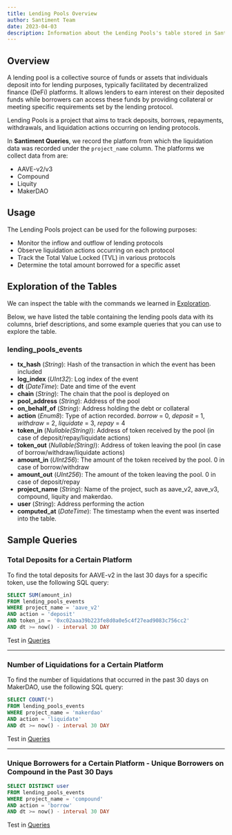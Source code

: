 ```yaml
---
title: Lending Pools Overview
author: Santiment Team
date: 2023-04-03
description: Information about the Lending Pools's table stored in Santiment Queries.
---
```


## Overview

A lending pool is a collective source of funds or assets that individuals deposit into for lending purposes, typically facilitated by decentralized finance (DeFi) platforms. It allows lenders to earn interest on their deposited funds while borrowers can access these funds by providing collateral or meeting specific requirements set by the lending protocol.

Lending Pools is a project that aims to track deposits, borrows, repayments, withdrawals, and liquidation actions occurring on lending protocols.

In **Santiment Queries**, we record the platform from which the liquidation data was recorded under the `project_name` column. The platforms we collect data from are:

- AAVE-v2/v3
- Compound
- Liquity
- MakerDAO

## Usage

The Lending Pools project can be used for the following purposes:

- Monitor the inflow and outflow of lending protocols
- Observe liquidation actions occurring on each protocol
- Track the Total Value Locked (TVL) in various protocols
- Determine the total amount borrowed for a specific asset

## Exploration of the Tables

We can inspect the table with the commands we learned in [Exploration](/santiment-queries/exploration/).

Below, we have listed the table containing the lending pools data with its columns, brief descriptions, and some example queries that you can use to explore the table.

### lending\_pools\_events

- **tx_hash** (*String*): Hash of the transaction in which the event has been included
- **log_index** (*UInt32*): Log index of the event
- **dt** (*DateTime*): Date and time of the event
- **chain** (*String*): The chain that the pool is deployed on
- **pool_address** (*String*): Address of the pool
- **on_behalf_of** (*String*): Address holding the debt or collateral
- **action** (*Enum8*): Type of action recorded. *borrow* = 0, *deposit* = 1, *withdraw* = 2, *liquidate* = 3, *repay* = 4
- **token_in** (*Nullable(String)*): Address of token received by the pool (in case of deposit/repay/liquidate actions)
- **token_out** (*Nullable(String)*): Address of token leaving the pool (in case of borrow/withdraw/liquidate actions)
- **amount_in** (*UInt256*): The amount of the token received by the pool. 0 in case of borrow/withdraw
- **amount_out** (*UInt256*): The amount of the token leaving the pool. 0 in case of deposit/repay
- **project_name** (*String*): Name of the project, such as aave_v2, aave_v3, compound, liquity and makerdao.
- **user** (*String*): Address performing the action
- **computed_at** (*DateTime*): The timestamp when the event was inserted into the table.

## Sample Queries

### Total Deposits for a Certain Platform

To find the total deposits for AAVE-v2 in the last 30 days for a specific token, use the following SQL query:

```sql
SELECT SUM(amount_in)
FROM lending_pools_events
WHERE project_name = 'aave_v2'
AND action = 'deposit'
AND token_in = '0xc02aaa39b223fe8d0a0e5c4f27ead9083c756cc2'
AND dt >= now() - interval 30 DAY
```
Test in [Queries](https://app.santiment.net/queries/?panels=%5B%7B%22name%22%3A%22Default%20panel%20title%22%2C%22sql%22%3A%7B%22query%22%3A%22SELECT%20SUM(amount_in)%5CnFROM%20lending_pools_events%5CnWHERE%20project_name%20%3D%20%27aave_v2%27%20%5CnAND%20action%20%3D%20%27deposit%27%5Cnand%20token_in%20%3D%20%270xc02aaa39b223fe8d0a0e5c4f27ead9083c756cc2%27%5Cnand%20dt%20%3E%3D%20now()%20-%20interval%2030%20DAY%22%2C%22parameters%22%3A%7B%7D%7D%2C%22settings%22%3A%7B%22type%22%3A%22TABLE%22%2C%22layout%22%3A%5B0%2C0%2C6%2C3%5D%2C%22columns%22%3A%5B%7B%22title%22%3A%22sum(amount_in)%22%7D%5D%2C%22parameters%22%3A%5B%5D%7D%7D%5D&selected=0)

---

### Number of Liquidations for a Certain Platform

To find the number of liquidations that occurred in the past 30 days on MakerDAO, use the following SQL query:

```sql
SELECT COUNT(*)
FROM lending_pools_events
WHERE project_name = 'makerdao'
AND action = 'liquidate'
AND dt >= now() - interval 30 DAY
```
Test in [Queries](https://app.santiment.net/queries/?panels=%5B%7B%22name%22%3A%22Default%20panel%20title%22%2C%22sql%22%3A%7B%22query%22%3A%22SELECT%20COUNT(*)%5CnFROM%20lending_pools_events%5CnWHERE%20project_name%20%3D%20%27makerdao%27%20%5CnAND%20action%20%3D%20%27liquidate%27%5Cnand%20dt%20%3E%3D%20now()%20-%20interval%2030%20DAY%22%2C%22parameters%22%3A%7B%7D%7D%2C%22settings%22%3A%7B%22type%22%3A%22TABLE%22%2C%22layout%22%3A%5B0%2C0%2C6%2C3%5D%2C%22columns%22%3A%5B%7B%22title%22%3A%22count()%22%7D%5D%2C%22parameters%22%3A%5B%5D%7D%7D%5D&selected=0)

---

### Unique Borrowers for a Certain Platform - Unique Borrowers on Compound in the Past 30 Days

```sql
SELECT DISTINCT user
FROM lending_pools_events
WHERE project_name = 'compound'
AND action = 'borrow'
AND dt >= now() - interval 30 DAY
```

Test in [Queries](https://app.santiment.net/queries/?panels=%5B%7B%22name%22%3A%22Default%20panel%20title%22%2C%22sql%22%3A%7B%22query%22%3A%22SELECT%20DISTINCT%20user%5CnFROM%20lending_pools_events%5CnWHERE%20project_name%20%3D%20%27compound%27%20%5CnAND%20action%20%3D%20%27borrow%27%5Cnand%20dt%20%3E%3D%20now()%20-%20interval%2030%20DAY%22%2C%22parameters%22%3A%7B%7D%7D%2C%22settings%22%3A%7B%22type%22%3A%22TABLE%22%2C%22layout%22%3A%5B0%2C0%2C6%2C3%5D%2C%22columns%22%3A%5B%7B%22title%22%3A%22user%22%7D%5D%2C%22parameters%22%3A%5B%5D%7D%7D%5D&selected=0)


